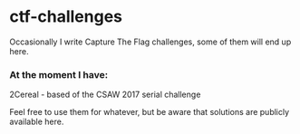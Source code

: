 # ctf-challenges
Occasionally I write Capture The Flag challenges, some of them will end up here. 

### At the moment I have:
2Cereal - based of the CSAW 2017 serial challenge

Feel free to use them for whatever, but be aware that solutions are publicly available here.

